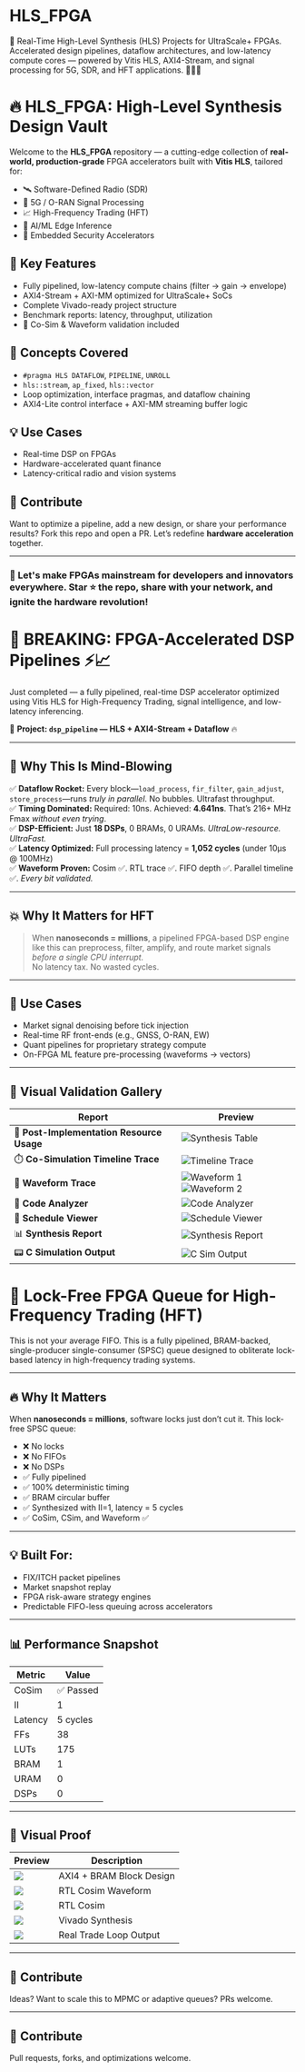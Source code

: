 # HLS_FPGA
🚀 Real-Time High-Level Synthesis (HLS) Projects for UltraScale+ FPGAs. Accelerated design pipelines, dataflow architectures, and low-latency compute cores — powered by Vitis HLS, AXI4-Stream, and signal processing for 5G, SDR, and HFT applications. 🔧🔬💡
# 🔥 HLS_FPGA: High-Level Synthesis Design Vault

Welcome to the **HLS_FPGA** repository — a cutting-edge collection of **real-world, production-grade** FPGA accelerators built with **Vitis HLS**, tailored for:

- 🛰️ Software-Defined Radio (SDR)
- 📡 5G / O-RAN Signal Processing
- 📈 High-Frequency Trading (HFT)
- 🧠 AI/ML Edge Inference
- 🔐 Embedded Security Accelerators

## 🚀 Key Features
- Fully pipelined, low-latency compute chains (filter → gain → envelope)
- AXI4-Stream + AXI-MM optimized for UltraScale+ SoCs
- Complete Vivado-ready project structure
- Benchmark reports: latency, throughput, utilization
- 🧪 Co-Sim & Waveform validation included

## 🧠 Concepts Covered
- `#pragma HLS DATAFLOW`, `PIPELINE`, `UNROLL`
- `hls::stream`, `ap_fixed`, `hls::vector`
- Loop optimization, interface pragmas, and dataflow chaining
- AXI4-Lite control interface + AXI-MM streaming buffer logic

## 💡 Use Cases
- Real-time DSP on FPGAs
- Hardware-accelerated quant finance
- Latency-critical radio and vision systems

## 🤝 Contribute
Want to optimize a pipeline, add a new design, or share your performance results? Fork this repo and open a PR. Let’s redefine **hardware acceleration** together.

---

### 📣 Let's make FPGAs mainstream for developers and innovators everywhere. Star ⭐ the repo, share with your network, and ignite the hardware revolution!

# 🚨 BREAKING: FPGA-Accelerated DSP Pipelines ⚡📈

Just completed — a fully pipelined, real-time DSP accelerator optimized using Vitis HLS for High-Frequency Trading, signal intelligence, and low-latency inferencing.

🧠 **Project: `dsp_pipeline` — HLS + AXI4-Stream + Dataflow** 🔥

---

## 🚀 Why This Is Mind-Blowing

✅ **Dataflow Rocket:** Every block—`load_process`, `fir_filter`, `gain_adjust`, `store_process`—runs *truly in parallel*. No bubbles. Ultrafast throughput.  
✅ **Timing Dominated:** Required: 10ns. Achieved: **4.641ns**. That’s 216+ MHz Fmax *without even trying*.  
✅ **DSP-Efficient:** Just **18 DSPs**, 0 BRAMs, 0 URAMs. *UltraLow-resource. UltraFast.*  
✅ **Latency Optimized:** Full processing latency = **1,052 cycles** (under 10μs @ 100MHz)  
✅ **Waveform Proven:** Cosim ✅. RTL trace ✅. FIFO depth ✅. Parallel timeline ✅. *Every bit validated.*

---

## 💥 Why It Matters for HFT

> When **nanoseconds = millions**, a pipelined FPGA-based DSP engine like this can preprocess, filter, amplify, and route market signals *before a single CPU interrupt.*  
No latency tax. No wasted cycles.

---

## 🔁 Use Cases

- Market signal denoising before tick injection  
- Real-time RF front-ends (e.g., GNSS, O-RAN, EW)  
- Quant pipelines for proprietary strategy compute  
- On-FPGA ML feature pre-processing (waveforms → vectors)

---

## 📸 Visual Validation Gallery

| Report | Preview |
|--------|---------|
| 🔧 **Post-Implementation Resource Usage** | ![Synthesis Table](https://github.com/user-attachments/assets/212fb321-d8fe-416e-9339-ad8cb8ef883d) |
| ⏱️ **Co-Simulation Timeline Trace** | ![Timeline Trace](https://github.com/user-attachments/assets/8491d37f-bff0-4b1f-9551-9d0536f58929) |
| 🔁 **Waveform Trace** | ![Waveform 1](https://github.com/user-attachments/assets/e5218fd7-144e-4f04-9f85-4ed7cafcbcbb) ![Waveform 2](https://github.com/user-attachments/assets/945a77bc-58b6-4c21-9929-91fbc9c7f156)|
| 🧠 **Code Analyzer** | ![Code Analyzer](https://github.com/user-attachments/assets/000f4d82-1041-4a16-995a-62b8cbbaffb6) |
| 🧮 **Schedule Viewer** | ![Schedule Viewer](https://github.com/user-attachments/assets/121f71f1-5c43-41b2-8b6a-640aa080e55c) |
| 📊 **Synthesis Report** | ![Synthesis Report](https://github.com/user-attachments/assets/f90eb376-ad13-4861-8a48-ab5f095f2e95) |
| 📟 **C Simulation Output** | ![C Sim Output](https://github.com/user-attachments/assets/57a67bc5-8488-4f5a-8fd7-041b5db09778) |

 # 🚀 Lock-Free FPGA Queue for High-Frequency Trading (HFT)

This is not your average FIFO. This is a fully pipelined, BRAM-backed, single-producer single-consumer (SPSC) queue designed to obliterate lock-based latency in high-frequency trading systems.

---

## 🔥 Why It Matters

When **nanoseconds = millions**, software locks just don’t cut it. This lock-free SPSC queue:

- ❌ No locks
- ❌ No FIFOs
- ❌ No DSPs
- ✅ Fully pipelined
- ✅ 100% deterministic timing
- ✅ BRAM circular buffer
- ✅ Synthesized with II=1, latency = 5 cycles
- ✅ CoSim, CSim, and Waveform ✅

---

## 💡 Built For:

- FIX/ITCH packet pipelines
- Market snapshot replay
- FPGA risk-aware strategy engines
- Predictable FIFO-less queuing across accelerators

---

## 📊 Performance Snapshot

| Metric | Value |
|--------|-------|
| CoSim | ✅ Passed |
| II | 1 |
| Latency | 5 cycles |
| FFs | 38 |
| LUTs | 175 |
| BRAM | 1 |
| URAM | 0 |
| DSPs | 0 |

---

## 🧪 Visual Proof

| Preview | Description |
|--------|-------------|
| ![](https://github.com/user-attachments/assets/3fae93d7-d69b-41c9-adfd-ad5aadf80cc4) | AXI4 + BRAM Block Design |
| ![](https://github.com/user-attachments/assets/4553a229-ee3a-477c-a52b-b92137bf0557) | RTL Cosim Waveform |
| ![](https://github.com/user-attachments/assets/b868f047-17e3-4b0c-9421-e4d40fdde148) | RTL Cosim |
| ![](https://github.com/user-attachments/assets/b0b61c40-aa94-441a-ad46-dd3633b02258) | Vivado Synthesis |
| ![](https://github.com/user-attachments/assets/3da5a1ef-96d8-4d20-9532-2de46badb9a9) | Real Trade Loop Output |

---

## 🙌 Contribute

Ideas? Want to scale this to MPMC or adaptive queues? PRs welcome.

---

## 🙌 Contribute

Pull requests, forks, and optimizations welcome. 
